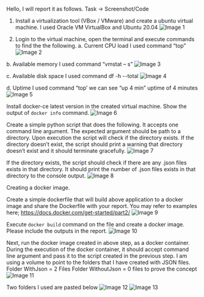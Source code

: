 Hello, I will report it as follows.
Task -> Screenshot/Code
1.	Install a virtualization tool (VBox / VMware) and create a ubuntu virtual machine.
I used Oracle VM VirtualBox and Ubuntu 20.04
![Image 1](https://github.com/patryk-jedrzejewski/Neudea/blob/master/Images%20for%20task/Image1.png)
 
2.	Login to the virtual machine, open the terminal and execute commands to find the the following.
a.	Current CPU load I used command “top”
![Image 2](https://github.com/patryk-jedrzejewski/Neudea/blob/master/Images%20for%20task/Image2.png)
 
b.	Available memory  I used command “vmstat – s”
![Image 3](https://github.com/patryk-jedrzejewski/Neudea/blob/master/Images%20for%20task/Image3.png)
 
c.	Available disk space I used command df -h --total
![Image 4](https://github.com/patryk-jedrzejewski/Neudea/blob/master/Images%20for%20task/Image4.png)
 
d.	Uptime I used command “top’ we can see “up 4 min” uptime of 4 minutes
![Image 5](https://github.com/patryk-jedrzejewski/Neudea/blob/master/Images%20for%20task/Image5.png)
 
Install docker-ce latest version in the created virtual machine. Show the output of `docker info` command.
![Image 6](https://github.com/patryk-jedrzejewski/Neudea/blob/master/Images%20for%20task/Image6.png) 

Create a simple python script that does the following.
It accepts one command line argument. The expected argument should be path to a directory.
Upon execution the script will check if the directory exists. 
If the directory doesn’t exist, the script should print a warning that directory doesn’t exist and it should terminate gracefully.
![Image 7](https://github.com/patryk-jedrzejewski/Neudea/blob/master/Images%20for%20task/Image7.png)  

If the directory exists, the script should check if there are any .json files exists in that directory. It should print the number of .json files exists in that directory to the console output. 
![Image 8](https://github.com/patryk-jedrzejewski/Neudea/blob/master/Images%20for%20task/Image8.png)  

Creating a docker image.

Create a simple dockerfile that will build above application to a docker image and share the Dockerfile with your report. You may refer to examples here; https://docs.docker.com/get-started/part2/
![Image 9](https://github.com/patryk-jedrzejewski/Neudea/blob/master/Images%20for%20task/Image9.png) 

Execute `docker build` command on the file and create a docker image. Please include the outputs in the report.
![Image 10](https://github.com/patryk-jedrzejewski/Neudea/blob/master/Images%20for%20task/Image10.png) 

Next, run the docker image created in above step, as a docker container. During the execution of the docker container, it should accept command line argument and pass it to the script created in the previous step.
I am using a volume to point to the folders that I have created with JSON files.
Folder WithJson = 2 Files   Folder WithoutJson = 0 files  to prove the concept
![Image 11](https://github.com/patryk-jedrzejewski/Neudea/blob/master/Images%20for%20task/Image11.png) 

Two folders I used are pasted below
![Image 12](https://github.com/patryk-jedrzejewski/Neudea/blob/master/Images%20for%20task/Image12.png) 
![Image 13](https://github.com/patryk-jedrzejewski/Neudea/blob/master/Images%20for%20task/Image13.png) 
  

